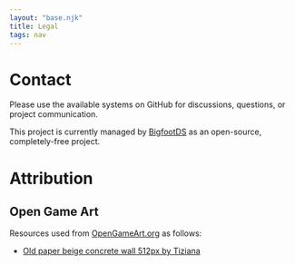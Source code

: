 ```yaml
---
layout: "base.njk"
title: Legal
tags: nav
---
```


# Contact

Please use the available systems on GitHub for discussions, questions, or project communication.

This project is currently managed by [BigfootDS](https://bigfootds.com/) as an open-source, completely-free project.

# Attribution

## Open Game Art

Resources used from [OpenGameArt.org](https://opengameart.org/) as follows:

- [Old paper beige concrete wall 512px by Tiziana](https://opengameart.org/content/old-paper-beige-concrete-wall-512px)